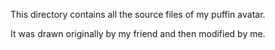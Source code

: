 This directory contains all the source files of my puffin avatar.

It was drawn originally by my friend and then modified by me.
